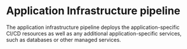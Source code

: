 # Application Infrastructure pipeline
The application infrastructure pipeline deploys the application-specific CI/CD resources as well as any additional application-specific services, such as databases or other managed services.
